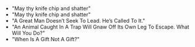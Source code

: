* "May thy knife chip and shatter" 
* "May thy knife chip and shatter" 
* "A Great Man Doesn’t Seek To Lead. He’s Called To It." 
* "An Animal Caught In A Trap Will Gnaw Off Its Own Leg To Escape. What Will You Do?"
* "When Is A Gift Not A Gift?"
